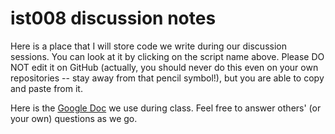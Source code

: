 # ist008 discussion notes

Here is a place that I will store code we write during our discussion sessions. You can look at it by clicking on the script name above. Please DO NOT edit it on GitHub (actually, you should never do this even on your own repositories -- stay away from that pencil symbol!), but you are able to copy and paste from it.  

Here is the [Google Doc](https://docs.google.com/document/d/1zyCafFKLEHu5uO5XnVaCcXRirURNGn5fGhp2I427wy8/edit) we use during class. Feel free to answer others' (or your own) questions as we go. 